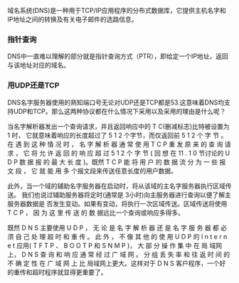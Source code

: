 域名系统(DNS)是一种用于TCP/IP应用程序的分布式数据库，它提供主机名字和IP地址之间的转换及有关电子邮件的选路信息。

### 指针查询
DNS中一直难以理解的部分就是指针查询方式（PTR），即给定一个IP地址，返回与该地址对应的域名。

### 用UDP还是TCP
DNS名字服务器使用的熟知端口号无论对UDP还是TCP都是53.这意味着DNS均支持UDP和TCP。那么这两种协议都在什么情况下采用以及采用的理由是什么呢？

当名字解析器发出一个查询请求，并且返回响应中的 T C(删减标志)比特被设置为 1 时， 它就意味着响应的长度超过了 5 1 2 个字节，而仅返回前 5 1 2 个 字 节 。 在 遇 到 这 种 情 况 时 ， 名 字 解 析 器 通 常 使 用 T C P 重 发 原 来 的 查 询 请 求 ， 它 将 允 许 返 回 的 响 应 超 过 5 1 2 个 字 节 ( 回 想 在 11 . 1 0 节讨论的 U D P 数 据 报 的 最 大 长 度 )。既然 T C P 能 将 用 户 的 数 据 流 分 为 一 些 报 文 段 ， 它 就 能 用 多 个报文段来传送任意长度的用户数据。

此外，当一个域的辅助名字服务器在启动时，将从该域的主名字服务器执行区域传送。 我们也说过辅助服务器将定时(通常是 3小时)向主服务器进行查询以便了解主服务器数据是 否发生变动。如果有变动，将执行一次区域传送。区域传送将使用 T C P ， 因 为 这 里 传 送 的 数 据远比一个查询或响应多得多。

既然 D N S 主要使用 U D P ， 无 论 是 名 字 解 析 器 还 是 名 字 服 务 器 都 必 须 自 己 处 理 超 时 和 重 传 。 此 外 ， 不 像 其 他 的 使 用 U D P 的 I n t e r n e t 应用( T F T P 、 B O O T P 和 S N M P )， 大 部 分 操 作 集 中 在 局 域网上， D N S 查 询 和 响 应 通 常 经 过 广 域 网 。 分 组 丢 失 率 和 往 返 时 间 的 不 确 定 性 在 广 域 网 上 比 局域网上更大。这样对于 D N S 客户程序，一个好的重传和超时程序就显得更重要了。
